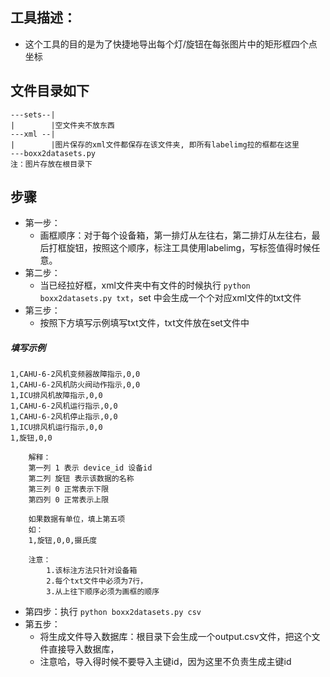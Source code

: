 ## 工具描述：
- 这个工具的目的是为了快捷地导出每个灯/旋钮在每张图片中的矩形框四个点坐标
## 文件目录如下
```
---sets--|
|        |空文件夹不放东西
---xml --|
|        |图片保存的xml文件都保存在该文件夹, 即所有labelimg拉的框都在这里
---boxx2datasets.py
注：图片存放在根目录下
```
## 步骤
- 第一步：
    - 画框顺序：对于每个设备箱，第一排灯从左往右，第二排灯从左往右，最后打框旋钮，按照这个顺序，标注工具使用labelimg，写标签值得时候任意。
- 第二步：
    - 当已经拉好框，xml文件夹中有文件的时候执行 `python boxx2datasets.py txt`，set 中会生成一个个对应xml文件的txt文件
- 第三步：
    - 按照下方填写示例填写txt文件，txt文件放在set文件中
##### 填写示例
```
1,CAHU-6-2风机变频器故障指示,0,0
1,CAHU-6-2风机防火阀动作指示,0,0
1,ICU排风机故障指示,0,0
1,CAHU-6-2风机运行指示,0,0
1,CAHU-6-2风机停止指示,0,0
1,ICU排风机运行指示,0,0
1,旋钮,0,0
```
```
    解释：
    第一列 1 表示 device_id 设备id
    第二列 旋钮 表示该数据的名称
    第三列 0 正常表示下限
    第四列 0 正常表示上限

    如果数据有单位，填上第五项
    如：
    1,旋钮,0,0,摄氏度

    注意：
        1.该标注方法只针对设备箱
        2.每个txt文件中必须为7行，
        3.从上往下顺序必须为画框的顺序
```

- 第四步：执行 `python boxx2datasets.py csv`
- 第五步：
    - 将生成文件导入数据库：根目录下会生成一个output.csv文件，把这个文件直接导入数据库，
    - 注意哈，导入得时候不要导入主键id，因为这里不负责生成主键id

